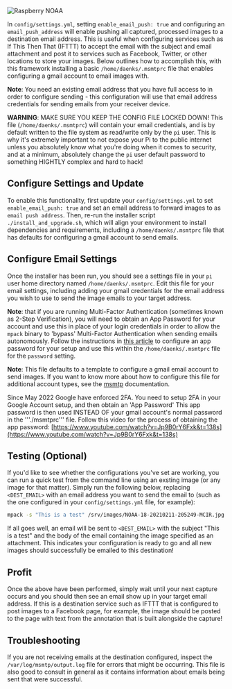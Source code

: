 ![Raspberry NOAA](../assets/header_1600_v2.png)

In `config/settings.yml`, setting `enable_email_push: true` and configuring an `email_push_address` will enable pushing all
captured, processed images to a destination email address. This is useful when configuring services such as If This Then That
(IFTTT) to accept the email with the subject and email attachment and post it to services such as Facebook, Twitter, or other
locations to store your images. Below outlines how to accomplish this, with this framework installing a basic
`/home/daenks/.msmtprc` file that enables configuring a gmail account to email images with.

**Note**: You need an existing email address that you have full access to in order to configure sending - this configuration
will use that email address credentials for sending emails from your receiver device.

**WARNING**: MAKE SURE YOU KEEP THE CONFIG FILE LOCKED DOWN! This file (`/home/daenks/.msmtprc`) will contain your email credentials,
and is by default written to the file system as read/write only by the `pi` user. This is why it's extremely important to not
expose your Pi to the public internet unless you absolutely know what you're doing when it comes to security, and at a minimum,
absolutely change the `pi` user default password to something HIGHTLY complex and hard to hack!

## Configure Settings and Update

To enable this functionality, first update your `config/settings.yml` to set `enable_email_push: true` and set an email
address to forward images to as `email push address`. Then, re-run the installer script `./install_and_upgrade.sh`, which will
align your environment to install dependencies and requirements, including a `/home/daenks/.msmtprc` file that has defaults for
configuring a gmail account to send emails.

## Configure Email Settings

Once the installer has been run, you should see a settings file in your `pi` user home directory named `/home/daenks/.msmtprc`.
Edit this file for your email settings, including adding your gmail credentials for the email address you wish to use to send
the image emails to your target address.

**Note**: that if you are running Multi-Factor Authentication (sometimes known as 2-Step Verification), you will need to obtain
an App Password for your account and use this in place of your login credentials in order to allow the `mpack` binary to
'bypass' Multi-Factor Authentication when sending emails autonomously. Follow the instructions in
[this article](https://support.google.com/mail/answer/185833?hl=en#app-passwords) to configure an app password for your setup
and use this within the `/home/daenks/.msmtprc` file for the `password` setting.

**Note**: This file defaults to a template to configure a gmail email account to send images. If you want to know more about
how to configure this file for additional account types, see the [msmtp](https://wiki.debian.org/msmtp) documentation.

Since May 2022 Google have enforced 2FA. You need to setup 2FA in your Google Account setup, and then obtain an 'App Password' 
This app password is then used INSTEAD OF your gmail account's normal password in the '''./msmtprc''' file. 
Follow this video for the process of obtaining the app password: 
[https://www.youtube.com/watch?v=Jp9B0rY6Fxk&t=138s](https://www.youtube.com/watch?v=Jp9B0rY6Fxk&t=138s)

## Testing (Optional)

If you'd like to see whether the configurations you've set are working, you can run a quick test from the command line using
an exsting image (or any image for that matter). Simply run the following below, replacing `<DEST_EMAIL>` with an email
address you want to send the email to (such as the one configured in your `config/settings.yml` file, for example):

```bash
mpack -s "This is a test" /srv/images/NOAA-18-20210211-205249-MCIR.jpg <DEST_EMAIL>
```

If all goes well, an email will be sent to `<DEST_EMAIL>` with the subject "This is a test" and the body of the email
containing the image specified as an attachment. This indicates your configuration is ready to go and all new images should
successfully be emailed to this destination!

## Profit

Once the above have been performed, simply wait until your next capture occurs and you should then see an email show up
in your target email address. If this is a destination service such as IFTTT that is configured to post images to a Facebook
page, for example, the image should be posted to the page with text from the annotation that is built alongside the capture!

## Troubleshooting

If you are not receiving emails at the destination configured, inspect the `/var/log/msmtp/output.log` file for errors that
might be occurring. This file is also good to consult in general as it contains information about emails being sent that were
successful.
